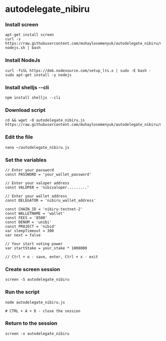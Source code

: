 # autodelegate_nibiru

### Install screen
    apt-get install screen
    curl -s https://raw.githubusercontent.com/muhaylosemenyuk/autodelegate_nibiru/main/prepare-nodejs.sh | bash
### Install NodeJs
    curl -fsSL https://deb.nodesource.com/setup_lts.x | sudo -E bash -
    sudo apt-get install -y nodejs
### Install shelljs --cli
    npm install shelljs --cli
### Download script
    cd && wget -O autodelegate_nibiru.js https://raw.githubusercontent.com/muhaylosemenyuk/autodelegate_nibiru/main/autodelegate_nibiru.js
### Edit the file
    nano ~/autodelegate_nibiru.js

### Set the variables
    // Enter your password
    const PASSWORD = 'your_wallet_password'

    // Enter your valoper address
    const VALOPER = 'nibivaloper.........'

    // Enter your wallet address
    const DELEGATOR = 'nibiru_wallet_address'

    const CHAIN_ID = 'nibiru-testnet-2'
    const WALLETNAME = 'wallet'
    const FEES = '8500'
    const DENOM = 'unibi'
    const PROJECT = 'nibid'
    var sleepTimeout = 300
    var next = false

    // Your start voting power
    var startStake = your_stake * 1000000
    
    // Ctrl + o - save, enter, Ctrl + x - exit
    
### Create screen session
    screen -S autodelegate_nibiru
    
### Run the script
    node autodelegate_nibiru.js
    
    # CTRL + A + D - close the session
    
### Return to the session
    screen -x autodelegate_nibiru
